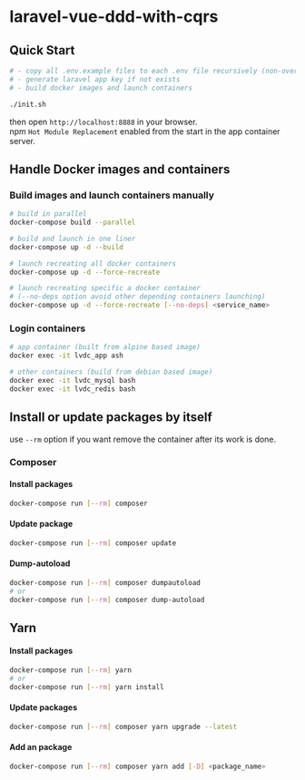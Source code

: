 # laravel-vue-ddd-with-cqrs

## Quick Start
```bash
# - copy all .env.example files to each .env file recursively (non-overwriting)
# - generate laravel app key if not exists
# - build docker images and launch containers

./init.sh
```

then open `http://localhost:8888` in your browser.<br>
npm `Hot Module Replacement` enabled from the start in the app container server.


## Handle Docker images and containers
### Build images and launch containers manually
```bash
# build in parallel
docker-compose build --parallel

# build and launch in one liner
docker-compose up -d --build

# launch recreating all docker containers
docker-compose up -d --force-recreate

# launch recreating specific a docker container
# (--no-deps option avoid other depending containers launching)
docker-compose up -d --force-recreate [--no-deps] <service_name>
```

### Login containers
```bash
# app container (built from alpine based image) 
docker exec -it lvdc_app ash

# other containers (build from debian based image)
docker exec -it lvdc_mysql bash
docker exec -it lvdc_redis bash
```


## Install or update packages by itself
use `--rm` option if you want remove the container after its work is done.
### Composer
#### Install packages
```bash
docker-compose run [--rm] composer
```
#### Update package
```bash
docker-compose run [--rm] composer update
```
#### Dump-autoload
```bash
docker-compose run [--rm] composer dumpautoload
# or
docker-compose run [--rm] composer dump-autoload
```

## Yarn
#### Install packages
```bash
docker-compose run [--rm] yarn
# or
docker-compose run [--rm] yarn install
```
#### Update packages
```bash
docker-compose run [--rm] composer yarn upgrade --latest
```
#### Add an package
```bash
docker-compose run [--rm] composer yarn add [-D] <package_name>
```
